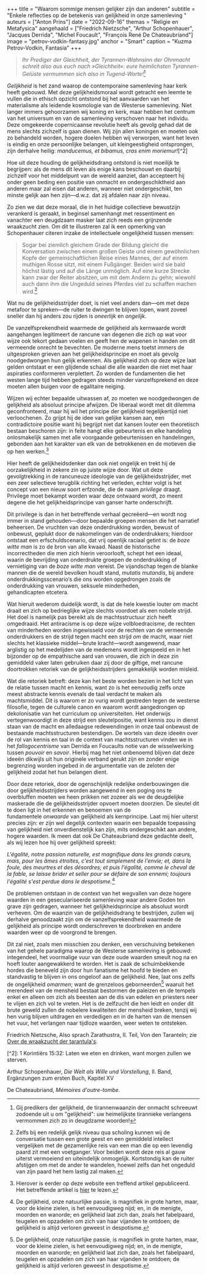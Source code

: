 +++
title = "Waarom sommige mensen gelijker zijn dan anderen"
subtitle = "Enkele reflecties op de betekenis van gelijkheid in onze samenleving "
auteurs = ["Anton Prins"]
date = "2022-09-16"
themas = "Religie en Metafysica"
aangehaald = ["Friedrich Nietzsche", "Arthur Schopenhauer", "Jacques Derrida", "Michel Foucault", "François René De Chateaubriand"]
image = "petrov-vodkin-fantasy.jpg"
anchor = "Smart"
caption = "Kuzma Petrov-Vodkin, Fantasia"
+++
> *Ihr Prediger der Gleichheit, der Tyrannen-Wahnsinn der Ohnmacht schreit also aus euch nach »Gleichheit«: eure heimlichsten Tyrannen-Gelüste vermummen sich also in Tugend-Worte!*[^1]

*Gelijkheid* is het zand waarop de contemporaine samenleving haar kerk heeft gebouwd. Met deze gelijkheidsmoraal wordt getracht een leemte te vullen die in ethisch opzicht ontstond bij het aanvaarden van het materialisme als leidende kosmologie van de Westerse samenleving. Niet langer immers gehoorzamen wij koning en kerk, maar hebben het centrum van het universum en van de samenleving verschoven naar het individu. Deze omgekeerde copernicaanse revolutie heeft als gevolg gehad dat de mens slechts zichzelf is gaan dienen. Wij zijn allen koningen en moeten ook zo behandeld worden, hogere doelen hebben wij verworpen, want het leven is eindig en onze persoonlijke belangen, uit kleingeestigheid ontsprongen, zijn derhalve heilig: *manducemus, et bibamus, cras enim moriemur!*[^2]

Hoe uit deze houding de gelijkheidsdrang ontstond is niet moeilijk te begrijpen: als de mens dit leven als enige kans beschouwt en daarbij zichzelf voor het middelpunt van de wereld aanziet, dan accepteert hij onder geen beding een positie van onmacht en ondergeschiktheid aan anderen maar zal eisen dat anderen, wanneer niet ondergeschikt, ten minste gelijk aan hen zijn—d.w.z. dat zij afdalen naar zijn niveau.

Zo zien we dat deze moraal, die in het huidige collectieve bewustzijn verankerd is geraakt, in beginsel samenhangt met ressentiment en vanachter een deugdzaam masker laat zich reeds een grijnzende wraakzucht zien. Om dit te illustreren zal ik een opmerking van Schopenhauer citeren inzake de intellectuele ongelijkheid tussen mensen:

> Sogar bei ziemlich gleichem Grade der Bildung gleicht die Konversation zwischen einem großen Geiste und einem gewöhnlichen Kopfe der gemeinschaftlichen Reise eines Mannes, der auf einem muthigen Rosse sitzt, mit einem Fußgänger. Beiden wird sie bald höchst lästig und auf die Länge unmöglich. Auf eine kurze Strecke kann zwar der Reiter absitzen, um mit dem Andern zu gehn; wiewohl auch dann ihm die Ungeduld seines Pferdes viel zu schaffen machen wird.[^3]

Wat nu de gelijkheidsstrijder doet, is niet veel anders dan—om met deze metafoor te spreken—de ruiter te dwingen te blijven lopen, want zoveel sneller dan hij anders zou rijden is *oneerlijk* en *ongelijk*.

De vanzelfsprekendheid waarmede de gelijkheid als kernwaarde wordt aangehangen legitimeert de rancune van degenen die zich op wat voor wijze ook tekort gedaan voelen en geeft hen de wapenen in handen om dit vermeende onrecht te bevechten. De moderne mens toetst immers de uitgesproken grieven aan het gelijkheidsprincipe en moet als gevolg noodgedwongen hun gelijk erkennen. Als gelijkheid zich op deze wijze laat gelden ontstaat er een glijdende schaal die alle waarden die niet met haar aspiraties conformeren verplettert. Zo worden de fundamenten die het westen lange tijd hebben gedragen steeds minder vanzelfsprekend en deze moeten allen buigen voor de egalitaire neiging.

Wijzen wij echter bepaalde uitwassen af, zo moeten we noodgedwongen de gelijkheid als absoluut principe afwijzen. De liberaal wordt met dit dilemma geconfronteerd, maar hij wil het principe der gelijkheid tegelijkertijd niet verloochenen. Zo grijpt hij de idee van gelijke kansen aan, een contradictoire positie want hij begrijpt niet dat kansen louter een theoretisch bestaan beschoren zijn: in feite hangt elke gebeurtenis en elke handeling onlosmakelijk samen met alle voorgaande gebeurtenissen en handelingen, gebonden aan het karakter van elk van de betrokkenen en de motieven die op hen werken.[^4]

Hier heeft de gelijkheidsdenker dan ook niet ongelijk en trekt hij de oorzakelijkheid in zekere zin op juiste wijze door. Wat uit deze gevolgtrekking in de rancuneuze ideologie van de gelijkheidsstrijder, met een zeer selectieve terugblik richting het verleden, echter volgt is het concept van een nieuw soort erfzonde, die de naam *privilege* draagt. Privilege moet bekampt worden waar deze ontwaard wordt, zo meent degene die het gelijkheidsprincipe van ganser harte onderschrijft.

Dit privilege is dan in het betreffende verhaal gecreëerd—en wordt nog immer in stand gehouden—door bepaalde groepen mensen die het narratief beheersen. De vruchten van deze onderdrukking worden, bewust of onbewust, geplukt door de nakomelingen van de onderdrukkers; hierdoor ontstaat een erfschuldscenario, dat vrij openlijk raciaal getint is: de *boze witte man* is zo de bron van alle kwaad. Naast de historische incorrectheden die men zich hierin veroorlooft, schept het een ideaal, waarin de bevrijding van onderdrukte groepen de onderdrukking of vernietiging van de *boze witte man* vereist. De vijandschap tegen de blanke mannen die de wereld bevolken houdt stand, *mutatis mutandis*, bij andere onderdrukkingsscenario‘s die ons worden opgedrongen zoals de onderdrukking van vrouwen, seksuele minderheden, gehandicapten etcetera.

Wat hieruit wederom duidelijk wordt, is dat de hele kwestie louter om macht draait en zich op bedrieglijke wijze slechts voordoet als een nobele strijd. Het doel is namelijk pas bereikt als de machtsstructuur zich heeft omgedraaid. Het antiracisme is op deze wijze volbloedracisme, de rechten van minderheden worden ingewisseld voor de rechten van de vermeende onderdrukkers en de strijd tegen macht een strijd *om* de macht, waar niet slechts het klassieke middel—brute kracht—wordt aangewend, maar arglistig op het medelijden van de medemens wordt ingespeeld en in het bijzonder op de empathische aard van vrouwen, die zich in deze zin gemiddeld vaker laten gebruiken daar zij door de giftige, met rancune doortrokken retoriek van de gelijkheidsstrijders gemakkelijk worden misleid.

Wat die retoriek betreft: deze kan het beste worden bezien in het licht van de relatie tussen macht en kennis, want zo is het eenvoudig zelfs onze meest abstracte kennis evenals de taal verdacht te maken als machtsmiddel. Dit is waarom er zo vurig wordt gestreden tegen de westerse filosofie, tegen de culturele canon en waarom wordt aangedrongen op dekolonisatie van het curriculum op universiteiten. Het onderwijs vertegenwoordigt in deze strijd een sleutelpositie, want kennis zou in dienst staan van de macht en alledaagse redewendingen in onze taal onbewust de bestaande machtsstructuren bestendigen. De wortels van deze ideeën over de rol van kennis en taal in de context van machtsstructuren vinden we in het *fallogocentrisme* van Derrida en Foucaults notie van de wisselwerking tussen *pouvoir* en *savoir*. Hierbij mag het niet onbenoemd blijven dat deze ideeën dikwijls uit hun originele verband gerukt zijn en zonder enige begrenzing worden ingebed in de argumentatie van de zeloten der gelijkheid zodat het hun belangen dient.

Door deze retoriek, door de ogenschijnlijk redelijke onderbouwingen die door gelijkheidsstrijders worden aangewend in een poging ons te overbluffen moeten we heen prikken net zozeer als we de deugdelijke maskerade die de gelijkheidsstrijder opvoert moeten doorzien. De sleutel dit te doen ligt in het erkennen en benoemen van de fundamentele *onwaarde* van gelijkheid als kernprincipe. Laat mij hier uiterst precies zijn: er zijn wel degelijk contexten waarin een bepaalde toepassing van gelijkheid niet onverdienstelijk kan zijn, mits ondergeschikt aan andere, hogere waarden. Ik meen dat ook De Chateaubriand deze gedachte deelt, als wij lezen hoe hij over gelijkheid spreekt: 

*L'égalité, notre passion naturelle, est magnifique dans les grands cœurs, mais, pour les âmes étroites, c'est tout simplement de l'envie; et, dans la foule, des meurtres et des désordres; et puis l'égalité, comme le cheval de la fable, se laisse brider et seller pour se défaire de son ennemi; toujours l'égalité s'est perdue dans le despotisme.*[^5]

De problemen ontstaan in de context van het wegvallen van deze hogere waarden in een geseculariseerde samenleving waar andere Goden ten grave zijn gedragen, wanneer het gelijkheidsprincipe als absoluut wordt verheven. Om de waanzin van de gelijkheidsdrang te bestrijden, zullen wij derhalve genoodzaakt zijn om de vanzelfsprekendheid waarmede de gelijkheid als principe wordt onderschreven te doorbreken en andere waarden weer op de voorgrond te brengen.

Dit zal niet, zoals men misschien zou denken, een verschuiving betekenen van het gehele paradigma waarop de Westerse samenleving is gebouwd: integendeel, het voormalige vuur van deze oude waarden smeult nog na en hoeft louter aangewakkerd te worden. Het is zaak de schuimbekkende hordes die beneveld zijn door hun fanatisme het hoofd te bieden en standvastig te blijven in ons ongeloof aan de gelijkheid. Nee, laat ons zelfs de ongelijkheid *omarmen*; want de grenzeloos geborneerden[^5] waaruit het merendeel van de mensheid bestaat bestormen de paleizen en de tempels enkel en alleen om zich als beesten aan de dis van edelen en priesters neer te vlijen en zich vol te vreten. Het is de zelfzucht die hen leidt en onder dit brute geweld zullen de nobelere kwaliteiten der mensheid breken, tenzij wij hen vurig blijven uitdragen en verdedigen en in de harten van de mensen het vuur, het verlangen naar tijdloze waarden, weer weten te ontsteken. 

[^1]: Gij predikers der gelijkheid, de tirannenwaanzin der onmacht schreeuwt zodoende uit u om "gelijkheid": uw heimelijkste tirannieke verlangens vermommen zich zo in deugdzame woorden!

Friedrich Nietzsche, Also sprach Zarathustra, II. Teil, Von den Taranteln; zie [Over de wraakzucht der tarantula's](https://reactionair.nl/artikelen/over-de-wraakzucht-der-tarantulas/).

\[﻿^2]: 1 Korintiërs 15:32: Laten we eten en drinken, want morgen zullen we sterven.

[^3]: Zelfs bij een redelijk gelijk niveau qua scholing kunnen wij de conversatie tussen een grote geest en een gemiddeld intellect vergelijken met de gezamenlijke reis van een man die op een levendig paard zit met een voetganger. Voor beiden wordt deze reis al gauw uiterst vermoeiend en uiteindelijk onmogelijk. Kortstondig kan de ruiter afstijgen om met de ander te wandelen, hoewel zelfs dan het ongeduld van zijn paard het hem lastig zal maken.

Arthur Schopenhauer, *Die Welt als Wille und Vorstellung*, II. Band, Ergänzungen zum ersten Buch, Kapitel XV

[^4]: Hierover is eerder op deze website een treffend artikel gepubliceerd. Het betreffende artikel is [hier]([https://reactionair.nl/​artikelen/wat-zijn-gelijke-​kansen/](https://reactionair.nl/artikelen/wat-zijn-gelijke-kansen/)) te lezen.

[^5]: De gelijkheid, onze natuurlijke passie, is magnifiek in grote harten, maar, voor de kleine zielen, is het eenvoudigweg nijd; en, in de menigte, moorden en wanorde; en gelijkheid laat zich dan, zoals het fabelpaard, teugelen en opzadelen om zich van haar vijanden te ontdoen; de gelijkheid is altijd verloren geweest in despotisme.

De Chateaubriand, *Mémoires d'outre-tombe.*

[^6]: Dit woordgrapje wordt bij monde van het personage herr Marcellus Stengel gemaakt door Thomas Mann in zijn *Buddenbrooks*.